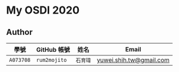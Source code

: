 # My OSDI 2020

## Author

| 學號 | GitHub 帳號 | 姓名 | Email |
| --- | ----------- | --- | --- |
|`A073708`| `rum2mojito` | `石育瑋` | yuwei.shih.tw@gmail.com |


